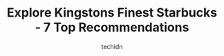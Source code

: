 ---
layout: ampstory
image: https://i0.wp.com/www.auto.or.id/wp-content/uploads/2023/06/starbucks-drive-thru-0-kingston-1686326506.jpeg?resize=640,853
author: techidn
featured: false
description: Kingston, Ontario, Canada is a haven for Starbucks enthusiasts, boasting an impressive array of 7 top-notch establishments. Whether youre a seasoned connoisseur or simply curious to explore
title: Explore Kingstons Finest Starbucks - 7 Top Recommendations
cover:
   title: Explore Kingstons Finest Starbucks - 7 Top Recommendations
   subtitle: AUTO.OR.ID
   background: https://www.auto.or.id/wp-content/uploads/2023/06/starbucks-drive-thru-0-kingston-1686326506.jpeg

pages: 
 - layout: thirds
   top: <h1>#1 Starbucks</h1>
   bottom: "<p>I have had the pleasure of being served by a barista named Patrick twice now and both times he has been so polite, energetic, and kind! It is evident he creates a positiv</p>"
   background: https://www.auto.or.id/wp-content/uploads/2023/06/starbucks-drive-thru-1-kingston-1686326509.jpeg
   backgroundblur: true
 - layout: thirds
   top: <h1>#2 Starbucks</h1>
   bottom: "<p>121 Division St, Kingston, ON K7L 3M5, Canada</p>"
   background: https://www.auto.or.id/wp-content/uploads/2023/06/starbucks-drive-thru-2-kingston-1686326509.jpeg
   cta:
      link: https://www.auto.or.id/explore-kingstons-finest-starbucks-7-top-recommendations/
      text: Explore Kingstons Finest Starbucks - 7 Top Recommendations
 - layout: thirds
   top: <h1>#3 Starbucks</h1>
   bottom: "<p>95 Princess St, Kingston, ON K7L 1A6, Canada</p>"
   background: https://images.unsplash.com/photo-1640168822478-3e59ab26add1?ixlib=rb-4.0.3&ixid=MnwxMjA3fDB8MHxwaG90by1wYWdlfHx8fGVufDB8fHx8&auto=format&fit=crop&w=640&h=853&q=80
   cta:
      link: https://www.auto.or.id/explore-kingstons-finest-starbucks-7-top-recommendations/
      text: Explore Kingstons Finest Starbucks - 7 Top Recommendations
 - layout: thirds
   top: <h1>#4 Starbucks</h1>
   bottom: "<p>599 Taylor Kidd Blvd, Kingston, ON K7M 0A2, Canada</p>"
   background: https://images.unsplash.com/photo-1607892027477-34542018abc4?ixlib=rb-4.0.3&ixid=MnwxMjA3fDB8MHxwaG90by1wYWdlfHx8fGVufDB8fHx8&auto=format&fit=crop&w=640&h=853&q=80
   cta:
      link: https://www.auto.or.id/explore-kingstons-finest-starbucks-7-top-recommendations/
      text: Explore Kingstons Finest Starbucks - 7 Top Recommendations
 - layout: thirds
   top: <h1>#5 Starbucks</h1>
   bottom: "<p>1200 15, Kingston, ON K7K 7J8, Canada</p>"
   background: https://images.unsplash.com/photo-1639664148649-3c0fa2ee24b0?ixlib=rb-4.0.3&ixid=MnwxMjA3fDB8MHxwaG90by1wYWdlfHx8fGVufDB8fHx8&auto=format&fit=crop&w=640&h=853&q=80
   cta:
      link: https://www.auto.or.id/explore-kingstons-finest-starbucks-7-top-recommendations/
      text: Explore Kingstons Finest Starbucks - 7 Top Recommendations
 - layout: thirds
   top: <h1>#6 Starbucks</h1>
   bottom: "<p>945 Gardiners Rd, Kingston, ON K7M 7H4, Canada</p>"
   background: https://images.unsplash.com/photo-1484136063621-1acbc3b4ec98?ixlib=rb-4.0.3&ixid=MnwxMjA3fDB8MHxwaG90by1wYWdlfHx8fGVufDB8fHx8&auto=format&fit=crop&w=640&h=853&q=80
   cta:
      link: https://www.auto.or.id/explore-kingstons-finest-starbucks-7-top-recommendations/
      text: Explore Kingstons Finest Starbucks - 7 Top Recommendations
 - layout: thirds
   top: <h1>#7 Starbucks</h1>
   bottom: "<p>69 Union St, Kingston, ON K7L 2N8, Canada</p>"
   background: https://images.unsplash.com/photo-1474015977340-64a93f54a9f5?ixlib=rb-4.0.3&ixid=MnwxMjA3fDB8MHxwaG90by1wYWdlfHx8fGVufDB8fHx8&auto=format&fit=crop&w=640&h=853&q=80
   cta:
      link: https://www.auto.or.id/explore-kingstons-finest-starbucks-7-top-recommendations/
      text: Explore Kingstons Finest Starbucks - 7 Top Recommendations
 - layout: thirds
   middle: Continue reading...
   background: https://images.unsplash.com/photo-1620547316190-289b3899e010?ixlib=rb-4.0.3&ixid=MnwxMjA3fDB8MHxwaG90by1wYWdlfHx8fGVufDB8fHx8&auto=format&fit=crop&w=640&h=853&q=80
   cta:
      link: https://www.auto.or.id/explore-kingstons-finest-starbucks-7-top-recommendations/
      text: Explore Kingstons Finest Starbucks - 7 Top Recommendations

---